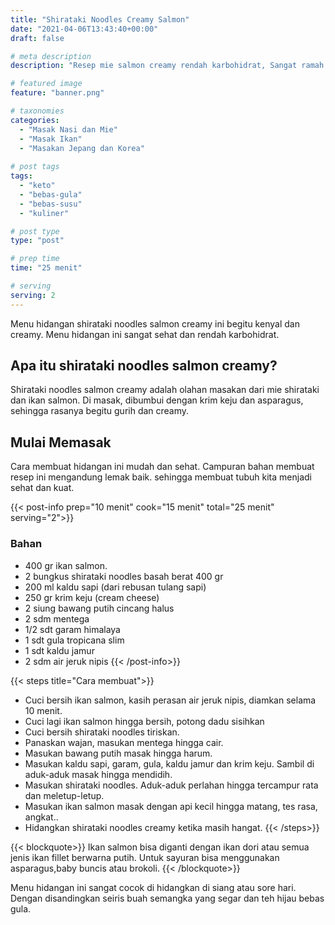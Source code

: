 ```yaml
---
title: "Shirataki Noodles Creamy Salmon"
date: "2021-04-06T13:43:40+00:00"
draft: false

# meta description
description: "Resep mie salmon creamy rendah karbohidrat, Sangat ramah untuk diet keto"

# featured image
feature: "banner.png"

# taxonomies
categories:
  - "Masak Nasi dan Mie"
  - "Masak Ikan"
  - "Masakan Jepang dan Korea"
  
# post tags
tags:
  - "keto"
  - "bebas-gula"
  - "bebas-susu"
  - "kuliner"

# post type
type: "post"

# prep time
time: "25 menit"

# serving
serving: 2
---
```

Menu hidangan shirataki noodles salmon creamy ini begitu kenyal dan creamy. Menu hidangan ini sangat sehat dan rendah karbohidrat. 

## Apa itu shirataki noodles salmon creamy?

Shirataki noodles salmon creamy adalah olahan masakan dari mie shirataki dan ikan salmon. Di masak, dibumbui dengan krim keju dan asparagus, sehingga rasanya begitu gurih dan creamy.

## Mulai Memasak

Cara membuat hidangan ini mudah dan sehat. Campuran bahan membuat resep ini mengandung lemak baik. sehingga membuat tubuh kita menjadi sehat dan kuat.

{{< post-info prep="10 menit" cook="15 menit" total="25 menit" serving="2">}}

### Bahan

- 400 gr  ikan salmon.
- 2 bungkus shirataki noodles basah berat 400 gr
- 200 ml kaldu sapi (dari rebusan tulang sapi)
- 250 gr krim keju (cream cheese)
- 2 siung bawang putih cincang halus
- 2 sdm mentega
- 1/2 sdt garam himalaya
- 1 sdt gula tropicana slim
- 1 sdt kaldu jamur
- 2 sdm air jeruk nipis
{{< /post-info>}}

{{< steps title="Cara membuat">}}
- Cuci bersih ikan salmon, kasih perasan air jeruk nipis, diamkan selama 10 menit.
- Cuci lagi ikan salmon hingga bersih, potong dadu sisihkan
- Cuci bersih shirataki noodles tiriskan.
- Panaskan wajan, masukan mentega hingga cair. 
- Masukan bawang putih masak hingga harum.
- Masukan kaldu sapi, garam, gula, kaldu jamur dan krim keju. Sambil di aduk-aduk masak hingga mendidih.
- Masukan shirataki noodles. Aduk-aduk perlahan hingga tercampur rata dan meletup-letup.
- Masukan ikan salmon masak dengan api kecil hingga matang, tes rasa, angkat..
- Hidangkan shirataki noodles creamy ketika masih hangat.
{{< /steps>}}

{{< blockquote>}}
Ikan salmon bisa diganti dengan ikan dori atau semua jenis ikan fillet berwarna putih. Untuk sayuran bisa menggunakan asparagus,baby buncis atau brokoli.
{{< /blockquote>}}

Menu hidangan ini sangat cocok di hidangkan di siang atau sore hari. Dengan disandingkan seiris buah semangka yang segar dan teh hijau bebas gula.

